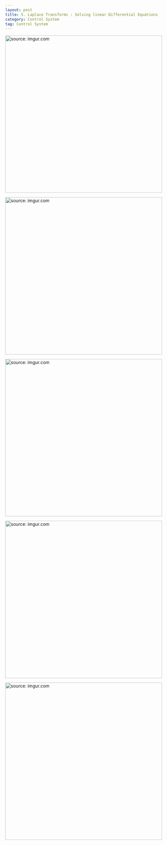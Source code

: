 ```yaml
---
layout: post
title: 5. Laplace Transforms : Solving linear Differential Equations
category: Control System
tag: Control System
---
```


<a href="https://postimg.cc/p5QBph3x"><img src="https://i.postimg.cc/tJwvvF51/Capture.jpg" width="500px" title="source: imgur.com" /><a>

<a href="https://postimg.cc/mc03jysB"><img src="https://i.postimg.cc/d10Wq5Nk/Capture.jpg" width="500px" title="source: imgur.com" /><a>

<a href="https://postimg.cc/gXVM6T6f"><img src="https://i.postimg.cc/V6T22ysL/Capture.jpg" width="500px" title="source: imgur.com" /><a>

<a href="https://postimg.cc/ZCRcTRVk"><img src="https://i.postimg.cc/8PdnmfvC/Capture.jpg" width="500px" title="source: imgur.com" /><a>

<a href="https://postimg.cc/QBLkkqss"><img src="https://i.postimg.cc/jj2gT8FW/Capture.jpg" width="500px" title="source: imgur.com" /><a>
